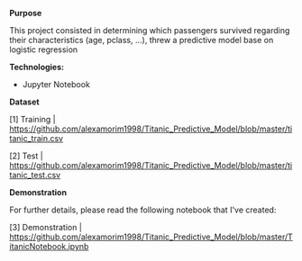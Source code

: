 **Purpose**

This project consisted in determining which passengers survived regarding their characteristics (age, pclass, ...), threw a predictive model base on logistic regression 

**Technologies:**

- Jupyter Notebook 

**Dataset**

[1] Training | https://github.com/alexamorim1998/Titanic_Predictive_Model/blob/master/titanic_train.csv

[2] Test | https://github.com/alexamorim1998/Titanic_Predictive_Model/blob/master/titanic_test.csv

**Demonstration**

For further details, please read the following notebook that I've created:

[3] Demonstration | https://github.com/alexamorim1998/Titanic_Predictive_Model/blob/master/TitanicNotebook.ipynb









